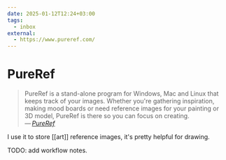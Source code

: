 ```yaml
---
date: 2025-01-12T12:24+03:00
tags:
  - inbox
external:
  - https://www.pureref.com/
---
```


# PureRef

> PureRef is a stand-alone program for Windows, Mac and Linux that keeps track of
> your images. Whether you're gathering inspiration, making mood boards or need
> reference images for your painting or 3D model, PureRef is there so you can
> focus on creating.\
> — <cite>[PureRef](https://www.pureref.com/)</cite>

I use it to store [[art]] reference images, it's pretty helpful for drawing.

TODO: add workflow notes.
